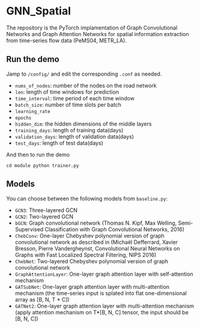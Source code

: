 # GNN_Spatial
The repository is the PyTorch implamentation of Graph Convolutional Networks and Graph Attention Networks for spatial information extraction from time-series flow data (PeMS04, METR_LA).

## Run the demo
Jamp to `/config/` and edit the corresponding `.conf` as needed.
- `nums_of_nodes`: number of the nodes on the road network
- `len`: length of time windows for prediction
- `time_interval`: time period of each time window
- `batch_size`: number of time slots per batch
- `learning_rate` 
- `epochs`
- `hidden_dim`: the hidden dimensions of the middle layers
- `training_days`: length of training data(days)
- `validation_days`: length of validation data(days)
- `test_days`: length of test data(days)

And then to run the demo

`cd module
python trainer.py`

## Models
You can choose between the following models from `baseline.py`:

- `GCN3`: Three-layered GCN
- `GCN2`: Two-layered GCN
- `bGCN`: Graph convolutional network (Thomas N. Kipf, Max Welling, Semi-Supervised Classification with Graph Convolutional Networks, 2016)
- `ChebConv`: One-layer Chebyshev polynomial version of graph convolutional network as described in (Michaël Defferrard, Xavier Bresson, Pierre Vandergheynst, Convolutional Neural Networks on Graphs with Fast Localized Spectral Filtering, NIPS 2016)
- `ChebNet`: Two-layered Chebyshev polynomial version of graph convolutional network
- `GraphAttentionLayer`: One-layer graph attention layer with self-attention mechanism
- `GATSubNet`: One-layer graph attention layer with multi-attention mechanism (the time-series input is splated into flat one-dimensional array as [B, N, T * C])
- `GATNet2`: One-layer graph attention layer with multi-attention mechanism (apply attention mechanism on T*[B, N, C] tensor, the input should be [B, N, C])


